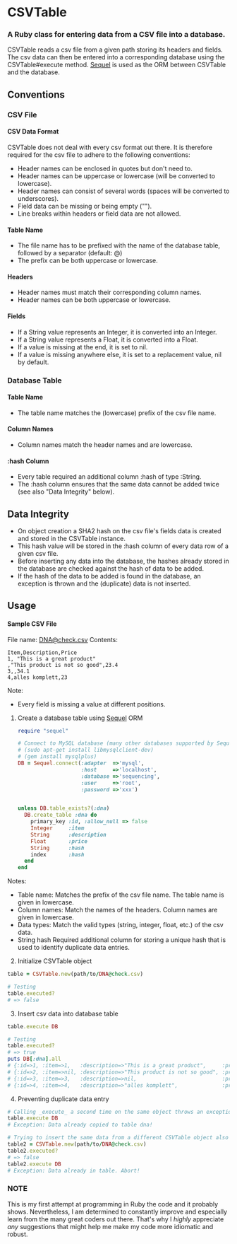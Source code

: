 # CSVTable

### A Ruby class for entering data from a CSV file into a database.

CSVTable reads a csv file from a given path storing its headers and fields.
The csv data can then be entered into a corresponding database using the CSVTable#execute method.
[Sequel](http://sequel.rubyforge.org/) is used as the ORM between CSVTable and the database.

## Conventions

### CSV File

#### CSV Data Format

CSVTable does not deal with every csv format out there.
It is therefore required for the csv file to adhere to the following conventions: 
* Header names can be enclosed in quotes but don't need to.
* Header names can be uppercase or lowercase (will be converted to lowercase).
* Header names can consist of several words (spaces will be converted to underscores).
* Field data can be missing or being empty (""). 
* Line breaks within headers or field data are not allowed. 

#### Table Name
* The file name has to be prefixed with the name of the database table, followed by a separator (default: @)
* The prefix can be both uppercase or lowercase.

#### Headers
* Header names must match their corresponding column names.
* Header names can be both uppercase or lowercase.

#### Fields
* If a String value represents an Integer, it is converted into an Integer.
* If a String value represents a Float, it is converted into a Float.
* If a value is missing at the end, it is set to nil.
* If a value is missing anywhere else, it is set to a replacement value, nil by default.


### Database Table

#### Table Name
* The table name matches the (lowercase) prefix of the csv file name.

#### Column Names
* Column names match the header names and are lowercase.

#### :hash Column
* Every table required an additional column :hash of type :String.
* The :hash column ensures that the same data cannot be added twice (see also "Data Integrity" below).


## Data Integrity

* On object creation a SHA2 hash on the csv file's fields data is created and stored in the CSVTable instance.
* This hash value will be stored in the :hash column of every data row of a given csv file.
* Before inserting any data into the database, the hashes already stored in the database are checked against the 
hash of data to be added.
* If the hash of the data to be added is found in the database, an exception is thrown and the (duplicate) data is not inserted.


## Usage

#### Sample CSV File
File name: DNA@check.csv
Contents:
```
Item,Description,Price
1, "This is a great product"
,"This product is not so good",23.4
3,,34.1
4,alles komplett,23
```

Note:
* Every field is missing a value at different positions.

1) Create a database table using [Sequel](http://sequel.rubyforge.org/) ORM
    ```ruby
    require "sequel"

    # Connect to MySQL database (many other databases supported by Sequel)
    # (sudo apt-get install libmysqlclient-dev)
    # (gem install mysqlplus)
    DB = Sequel.connect(:adapter  =>'mysql', 
                        :host     =>'localhost', 
                        :database =>'sequencing', 
                        :user     =>'root', 
                        :password =>'xxx')


    unless DB.table_exists?(:dna)
      DB.create_table :dna do
        primary_key :id, :allow_null => false
        Integer     :item
        String      :description
        Float       :price
        String      :hash
        index       :hash
      end
    end
    ```
Notes:
* Table name:   Matches the prefix of the csv file name. The table name is given in lowercase.
* Column names: Match the names of the headers. Column names are given in lowercase.
* Data types:   Match the valid types (string, integer, float, etc.) of the csv data.
* String hash   Required additional column for storing a unique hash that is used to identify duplicate data entries.

2) Initialize CSVTable object
```ruby
table = CSVTable.new(path/to/DNA@check.csv)

# Testing
table.executed?
# => false
```

3) Insert csv data into database table
```ruby
table.execute DB

# Testing
table.executed?
# => true
puts DB[:dna].all
# {:id=>1, :item=>1,   :description=>"This is a great product",     :price=>nil,  :hash=>"c1fc89[...]5ef"}
# {:id=>2, :item=>nil, :description=>"This product is not so good", :price=>23.4, :hash=>"c1fc89[...]5ef"}
# {:id=>3, :item=>3,   :description=>nil,                           :price=>34.1, :hash=>"c1fc89[...]5ef"}
# {:id=>4, :item=>4,   :description=>"alles komplett",              :price=>23.0, :hash=>"c1fc89[...]5ef"}
```

4) Preventing duplicate data entry
```ruby
# Calling _execute_ a second time on the same object throws an exception:
table.execute DB
# Exception: Data already copied to table dna!

# Trying to insert the same data from a different CSVTable object also throws an exception:
table2 = CSVTable.new(path/to/DNA@check.csv)
table2.executed?
# => false
table2.execute DB
# Exception: Data already in table. Abort!
```

### NOTE

This is my first attempt at programming in Ruby the code and it probably shows.
Nevertheless, I am determined to constantly improve and especially learn from the many great coders out there.
That's why I _highly_ appreciate _any_ suggestions that might help me make my code more idiomatic and robust.

